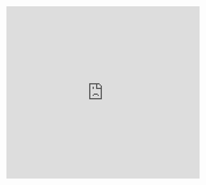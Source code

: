 <iframe width="100%" height="450" scrolling="no" frameborder="no" src="https://w.soundcloud.com/player/?url=https%3A//api.soundcloud.com/tracks/144374362&amp;auto_play=false&amp;hide_related=false&amp;visual=true"></iframe>
